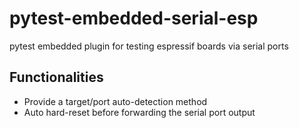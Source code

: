 # pytest-embedded-serial-esp

pytest embedded plugin for testing espressif boards via serial ports

## Functionalities

- Provide a target/port auto-detection method
- Auto hard-reset before forwarding the serial port output
